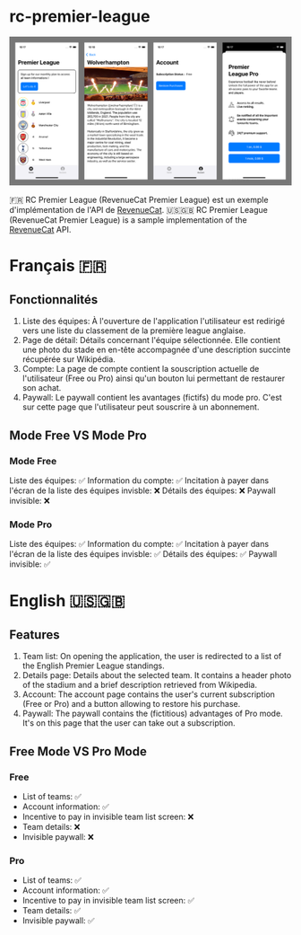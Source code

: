 # rc-premier-league

![RCPremierLeague App](/assets/RCPremierLeague.png "RCPremierLeague App")

🇫🇷 RC Premier League (RevenueCat Premier League) est un exemple d'implémentation de l'API de [RevenueCat](https://www.revenuecat.com/).
🇺🇸🇬🇧 RC Premier League (RevenueCat Premier League) is a sample implementation of the [RevenueCat](https://www.revenuecat.com/) API.

# Français 🇫🇷

## Fonctionnalités

1. Liste des équipes: À l'ouverture de l'application l'utilisateur est redirigé vers une liste du classement de la première league anglaise.
2. Page de détail: Détails concernant l'équipe sélectionnée. Elle contient une photo du stade en en-tête accompagnée d'une description succinte récupérée sur Wikipédia.
3. Compte: La page de compte contient la souscription actuelle de l'utilisateur (Free ou Pro) ainsi qu'un bouton lui permettant de restaurer son achat.
4. Paywall: Le paywall contient les avantages (fictifs) du mode pro. C'est sur cette page que l'utilisateur peut souscrire à un abonnement.

## Mode Free VS Mode Pro

### Mode Free

Liste des équipes: ✅
Information du compte: ✅
Incitation à payer dans l'écran de la liste des équipes invisble: ❌
Détails des équipes: ❌
Paywall invisible: ❌

### Mode Pro

Liste des équipes: ✅
Information du compte: ✅
Incitation à payer dans l'écran de la liste des équipes invisble: ✅
Détails des équipes: ✅
Paywall invisible: ✅

# English 🇺🇸🇬🇧

## Features

1. Team list: On opening the application, the user is redirected to a list of the English Premier League standings.
2. Details page: Details about the selected team. It contains a header photo of the stadium and a brief description retrieved from Wikipedia.
3. Account: The account page contains the user's current subscription (Free or Pro) and a button allowing to restore his purchase.
4. Paywall: The paywall contains the (fictitious) advantages of Pro mode. It's on this page that the user can take out a subscription.

## Free Mode VS Pro Mode

### Free

- List of teams: ✅
- Account information: ✅
- Incentive to pay in invisible team list screen: ❌
- Team details: ❌
- Invisible paywall: ❌

### Pro

- List of teams: ✅
- Account information: ✅
- Incentive to pay in invisible team list screen: ✅
- Team details: ✅
- Invisible paywall: ✅

